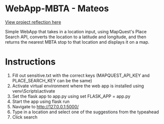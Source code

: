 # WebApp-MBTA - Mateos
[View project reflection here](project_writeup.md)


Simple WebApp that takes in a location input, using MapQuest's Place Search API, converts the location to a latitude and longitude, and then returns the nearest MBTA stop to that location and displays it on a map. 

# Instructions
1. Fill out sensitive.txt with the correct keys (MAPQUEST_API_KEY and PLACE_SEARCH_KEY can be the same)
2. Activate virtual environment where the web app is installed using venv\Scripts\activate
3. Set the flask app to app.py using set FLASK_APP = app.py
4. Start the app using flask run
5. Navigate to http://127.0.0.1:5000/
6. Type in a location and select one of the suggestions from the typeahead
7. Click search


